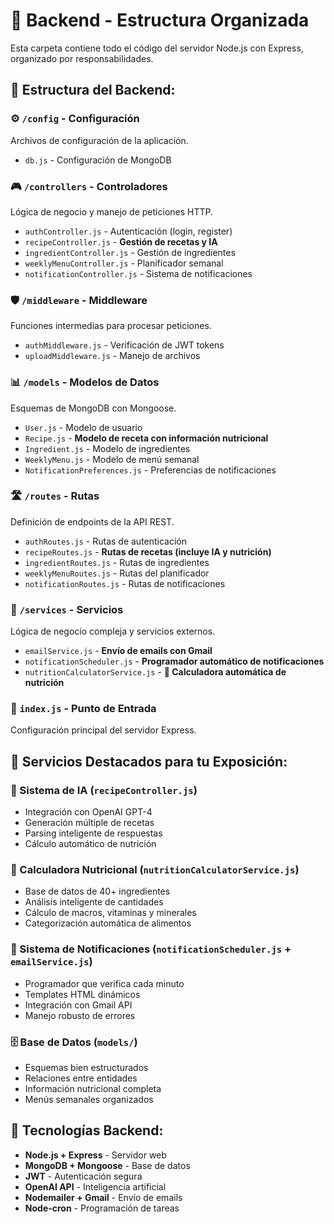 # 🔧 Backend - Estructura Organizada

Esta carpeta contiene todo el código del servidor Node.js con Express, organizado por responsabilidades.

## 📁 Estructura del Backend:

### **⚙️ `/config`** - Configuración
Archivos de configuración de la aplicación.
- `db.js` - Configuración de MongoDB

### **🎮 `/controllers`** - Controladores
Lógica de negocio y manejo de peticiones HTTP.
- `authController.js` - Autenticación (login, register)
- `recipeController.js` - **Gestión de recetas y IA**
- `ingredientController.js` - Gestión de ingredientes
- `weeklyMenuController.js` - Planificador semanal
- `notificationController.js` - Sistema de notificaciones

### **🛡️ `/middleware`** - Middleware
Funciones intermedias para procesar peticiones.
- `authMiddleware.js` - Verificación de JWT tokens
- `uploadMiddleware.js` - Manejo de archivos

### **📊 `/models`** - Modelos de Datos
Esquemas de MongoDB con Mongoose.
- `User.js` - Modelo de usuario
- `Recipe.js` - **Modelo de receta con información nutricional**
- `Ingredient.js` - Modelo de ingredientes
- `WeeklyMenu.js` - Modelo de menú semanal
- `NotificationPreferences.js` - Preferencias de notificaciones

### **🛣️ `/routes`** - Rutas
Definición de endpoints de la API REST.
- `authRoutes.js` - Rutas de autenticación
- `recipeRoutes.js` - **Rutas de recetas (incluye IA y nutrición)**
- `ingredientRoutes.js` - Rutas de ingredientes
- `weeklyMenuRoutes.js` - Rutas del planificador
- `notificationRoutes.js` - Rutas de notificaciones

### **🔧 `/services`** - Servicios
Lógica de negocio compleja y servicios externos.
- `emailService.js` - **Envío de emails con Gmail**
- `notificationScheduler.js` - **Programador automático de notificaciones**
- `nutritionCalculatorService.js` - **🧮 Calculadora automática de nutrición**

### **📄 `index.js`** - Punto de Entrada
Configuración principal del servidor Express.

## 🎯 Servicios Destacados para tu Exposición:

### **🤖 Sistema de IA (`recipeController.js`)**
- Integración con OpenAI GPT-4
- Generación múltiple de recetas
- Parsing inteligente de respuestas
- Cálculo automático de nutrición

### **🧮 Calculadora Nutricional (`nutritionCalculatorService.js`)**
- Base de datos de 40+ ingredientes
- Análisis inteligente de cantidades
- Cálculo de macros, vitaminas y minerales
- Categorización automática de alimentos

### **📧 Sistema de Notificaciones (`notificationScheduler.js` + `emailService.js`)**
- Programador que verifica cada minuto
- Templates HTML dinámicos
- Integración con Gmail API
- Manejo robusto de errores

### **🗄️ Base de Datos (`models/`)**
- Esquemas bien estructurados
- Relaciones entre entidades
- Información nutricional completa
- Menús semanales organizados

## 🔗 Tecnologías Backend:
- **Node.js + Express** - Servidor web
- **MongoDB + Mongoose** - Base de datos
- **JWT** - Autenticación segura
- **OpenAI API** - Inteligencia artificial
- **Nodemailer + Gmail** - Envío de emails
- **Node-cron** - Programación de tareas